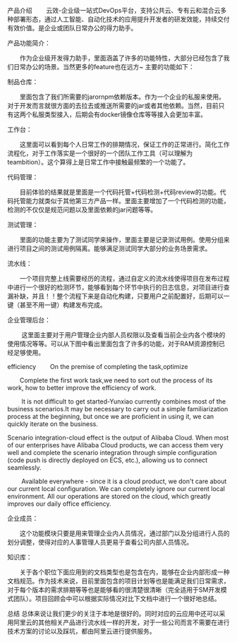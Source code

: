 产品介绍
  云效-企业级一站式DevOps平台，支持公共云、专有云和混合云多种部署形态，通过人工智能、自动化技术的应用提升开发者的研发效能，持续交付有效价值。是企业或团队日常办公的得力助手。

产品功能简介：

  作为企业级开发得力助手，里面涵盖了许多的功能特性，大部分已经包含了我们日常办公的场景。当然更多的feature也在远方~ 主要的功能如下：
  
  制品仓库：
  
  里面包含了我们所需要的jarornpm依赖版本。作为一个企业的私服来使用。对于开发而言就很方面的去拉去或推送所需要的jar或者其他依赖。当然，目前只有这两个私服类型接入，后期会有docker镜像仓库等等接入会更加丰富。
  
  工作台：
  
  这里面可以看到每个人日常工作的排期情况，保证工作的正常进行。简化工作流程化，对于工作落实是一个很好的一个团队工作工具（可以理解为teambition）。这个算得上是日常工作中接触最频繁的一个功能了。
  
  代码管理：
  
  目前体验的结果就是里面是一个代码托管+代码检测+代码review的功能。代码托管能力就类似于其他第三方产品一样。里面主要增加了一个代码检测的功能，检测的不仅仅是规范问题以及里面依赖的jar问题等等。
  
  测试管理：
  
  里面的功能主要为了测试同学来操作，里面主要是记录测试用例。使用分组来进行项目之间的测试用例隔离。能够满足测试同学大部分的业务场景需求。
  
  流水线：
  
  一个项目完整上线需要经历的流程，通过自定义的流水线使得项目在发布过程中进行一个很好的检测环节，能够看到每个环节中执行的日志信息，对项目进行查漏补缺，并且！！整个流程下来是自动化构建，只要用户之前配置好，后期可以一键（甚至不用一键）构建发布完成。
  
  企业管理后台：
  
   这里面主要对于用户管理企业内部人员权限以及查看当前企业内各个模块的使用情况等等。可以从下图中看出里面包含了许多的功能，对于RAM资源控制已经足够使用。
   
   efficiency
  On the premise of completing the task,optimize

  Complete the first work task,we need to sort out the process of its work, how to better improve the efficiency of work.
  
  
   It is not difficult to get started-Yunxiao currently combines most of the business scenarios.It may be necessary to carry out a simple familiarization process at the beginning, but once we are proficient in using it, we can quickly iterate on the business.

Scenario integration-cloud effect is the output of Alibaba Cloud. When most of our enterprises have Alibaba Cloud products, we can access them very well and complete the scenario integration through simple configuration (code push is directly deployed on ECS, etc.), allowing us to connect seamlessly.

   Available everywhere - since it is a cloud product, we don't care about our current local configuration. We can completely ignore our current local environment. All our operations are stored on the cloud, which greatly improves our daily office efficiency.
   
   企业成员：
   
  这个功能模块只要是用来管理企业内人员情况，通过部门以及分组进行人员的划分调整，使得对应的人事管理人员更易于查看公司内部人员情况。

知识库：

  关于各个职位下面应用到的文档类型也是包含在内，能够在企业内部形成一种文档规范。作为技术来说，目前里面包含的项目计划等也是能满足我们日常需求，对于每个版本的需求排期等等也是能够看的很清楚很清晰（完全适用于SM开发模式团队）。项目回顾会中可以根据实际情况对比下文档中进行一个很好地总结。

总结
总体来说让我们更少的关注于本地是很好的。同时对应的云应用中还可以采用阿里云的其他相关产品进行流水线一样的开发，对于一些公司而言不需要在进行技术方案的讨论以及踩坑，都由阿里云进行提供服务。
